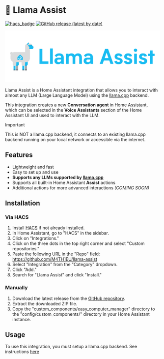 # 🦙 Llama Assist

[![hacs_badge](https://img.shields.io/badge/HACS-Custom-41BDF5.svg?style=for-the-badge)](https://github.com/hacs/integration)
[![GitHub release (latest by date)](https://img.shields.io/github/v/release/M4TH1EU/llama-assist?style=for-the-badge)](./releases/)

![img.png](.github/images/llama-assist-logo-text-small.svg)

Llama Assist is a Home Assistant integration that allows you to interact with almost any LLM (Large Language Model)
using the [llama.cpp](https://github.com/ggml-org/llama.cpp) backend.

This integration creates a new **Conversation agent** in Home Assistant, which can be selected in the **Voice Assistants**
section of the Home Assistant UI and used to interact with the LLM.

> [!IMPORTANT]
> This is NOT a llama.cpp backend, it connects to an existing llama.cpp backend running on your local network or accessible
> via the internet.

## Features
- Lightweight and fast
- Easy to set up and use
- **Supports any LLMs supported by [llama.cpp](https://github.com/ggml-org/llama.cpp)**
- Supports all built-in Home Assistant **Assist** actions
- Additional actions for more advanced interactions _(COMING SOON)_

## Installation

### Via HACS

1. Install [HACS](https://hacs.xyz/) if not already installed.
2. In Home Assistant, go to "HACS" in the sidebar.
3. Click on "Integrations."
4. Click on the three dots in the top right corner and select "Custom repositories."
5. Paste the following URL in the "Repo" field: https://github.com/M4TH1EU/llama-assist
6. Select "Integration" from the "Category" dropdown.
7. Click "Add."
8. Search for "Llama Assist" and click "Install."

### Manually

1. Download the latest release from the [GitHub repository](https://github.com/M4TH1EU/llama-assist/).
2. Extract the downloaded ZIP file.
3. Copy the "custom_components/easy_computer_manager" directory to the "config/custom_components/" directory in your
   Home Assistant instance.

## Usage

To use this integration, you must setup a llama.cpp backend.
See instructions [here](https://github.com/ggml-org/llama.cpp/tree/master/tools/server)